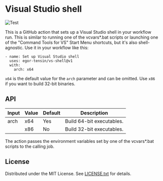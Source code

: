 Visual Studio shell
===================

![Test](https://github.com/egor-tensin/vs-shell/workflows/Test/badge.svg)

This is a GitHub action that sets up a Visual Studio shell in your workflow
run.
This is similar to running one of the vcvars*.bat scripts or launching one of
the "Command Tools for VS" Start Menu shortcuts, but it's also shell-agnostic.
Use it in your workflow like this:

    - name: Set up Visual Studio shell
      uses: egor-tensin/vs-shell@v1
      with:
        arch: x64

`x64` is the default value for the `arch` parameter and can be omitted.
Use `x86` if you want to build 32-bit binaries.

API
---

| Input | Value | Default | Description
| ----- | ----- | ------- | -----------
| arch  | x64   | Yes     | Build 64-bit executables.
|       | x86   | No      | Build 32-bit executables.

The action passes the environment variables set by one of the vcvars*.bat
scripts to the calling job.

License
-------

Distributed under the MIT License.
See [LICENSE.txt] for details.

[LICENSE.txt]: LICENSE.txt
